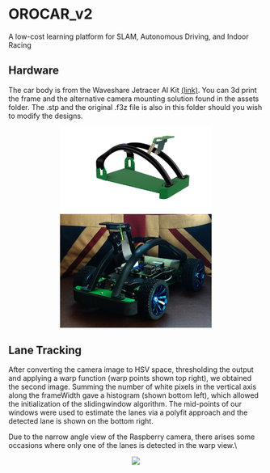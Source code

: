 # OROCAR_v2
A low-cost learning platform for SLAM, Autonomous Driving, and Indoor Racing

## Hardware
The car body is from the Waveshare Jetracer AI Kit [(link)](https://www.waveshare.com/jetracer-ai-kit.htm). You can 3d print the frame and the alternative camera mounting solution found in the assets folder. The .stp and the original .f3z file is also in this folder should you wish to modify the designs.

<p align="center">
  <img src="images/Car_Frame.png" width="300">
  <img src="images/Car_Frame_2.jpg" width="300">
</p>

## Lane Tracking
After converting the camera image to HSV space, thresholding the output and applying a warp function (warp points shown top right), we obtained the second image. Summing the number of white pixels in the vertical axis along the frameWidth gave a histogram (shown bottom left), which allowed the initialization of the slidingwindow algorithm. The mid-points of our windows were used to estimate the lanes via a polyfit approach and the detected lane is shown on the bottom right.

Due to the narrow angle view of the Raspberry camera, there arises some occasions where only one of the lanes is detected in the warp view.\

<p align="center">
  <img src="output/demo.gif" width="640">
</p>
